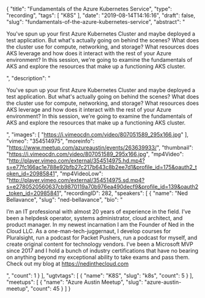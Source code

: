 {
  "title": "Fundamentals of the Azure Kubernetes Service",
  "type": "recording",
  "tags": [
    "K8S"
  ],
  "date": "2019-08-14T14:16:16",
  "draft": false,
  "slug": "fundamentals-of-the-azure-kubernetes-service",
  "abstract": "<p>You've spun up your first Azure Kubernetes Cluster and maybe deployed a test application. But what's actually going on behind the scenes? What does the cluster use for compute, networking, and storage? What resources does AKS leverage and how does it interact with the rest of your Azure environment? In this session, we're going to examine the fundamentals of AKS and explore the resources that make up a functioning AKS cluster.</p>",
  "description": "<p>You've spun up your first Azure Kubernetes Cluster and maybe deployed a test application. But what's actually going on behind the scenes? What does the cluster use for compute, networking, and storage? What resources does AKS leverage and how does it interact with the rest of your Azure environment? In this session, we're going to examine the fundamentals of AKS and explore the resources that make up a functioning AKS cluster.</p>",
  "images": [
    "https://i.vimeocdn.com/video/807051589_295x166.jpg"
  ],
  "vimeo": "354514975",
  "moreinfo": "https://www.meetup.com/azureaustin/events/263639933/",
  "thumbnail": "https://i.vimeocdn.com/video/807051589_295x166.jpg",
  "mp4Video": "http://player.vimeo.com/external/354514975.hd.mp4?s=e77fc166ac1e788e92bfb27c217b643c8b2ee7d1&profile_id=175&oauth2_token_id=20985841",
  "mp4VideoLow": "http://player.vimeo.com/external/354514975.sd.mp4?s=e2780520560637cb9870119a70b976ea490decf9&profile_id=139&oauth2_token_id=20985841",
  "recordingID": 282,
  "speakers": [
    {
      "name": "Ned Bellavance",
      "slug": "ned-bellavance",
      "bio": "<p>I’m an IT professional with almost 20 years of experience in the field. I’ve been a helpdesk operator, systems administrator, cloud architect, and product manager. In my newest incarnation I am the Founder of Ned in the Cloud LLC. As a one-man-tech-juggernaut, I develop courses for Pluralsight, run a podcast for Packet Pushers, run a podcast for myself, and create original content for technology vendors. I’ve been a Microsoft MVP since 2017 and I hold a bunch of industry certifications that have no bearing on anything beyond my exceptional ability to take exams and pass them. Check out my blog at https://nedinthecloud.com </p>",
      "count": 1
    }
  ],
  "ugtvtags": [
    {
      "name": "K8S",
      "slug": "k8s",
      "count": 5
    }
  ],
  "meetups": [
    {
      "name": "Azure Austin Meetup",
      "slug": "azure-austin-meetup",
      "count": 45
    }
  ]
}